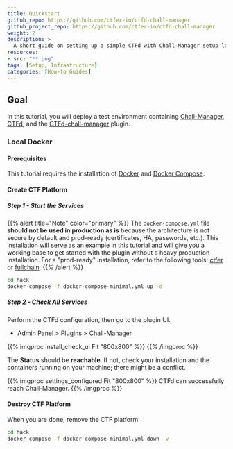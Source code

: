 ```yaml
---
title: Quickstart
github_repo: https://github.com/ctfer-io/ctfd-chall-manager
github_project_repo: https://github.com/ctfer-io/ctfd-chall-manager
weight: 2
description: >
  A short guide on setting up a simple CTFd with Chall-Manager setup locally with Docker.
resources:
- src: "**.png"
tags: [Setup, Infrastructure]
categories: [How-to Guides]
---
```



## Goal

In this tutorial, you will deploy a test environment containing [Chall-Manager](https://github.com/ctfer-io/chall-manager), [CTFd](https://github.com/CTFd/CTFd), and the [CTFd-chall-manager](https://github.com/ctfer-io/ctfd-chall-manager) plugin.

### Local Docker

#### Prerequisites

This tutorial requires the installation of [Docker](https://docs.docker.com/engine/install/) and [Docker Compose](https://docs.docker.com/compose/install/linux/).

#### Create CTF Platform

##### Step 1 - Start the Services

{{% alert title="Note" color="primary" %}}
The `docker-compose.yml` file **should not be used in production as is** because the architecture is not secure by default and prod-ready (certificates, HA, passwords, etc.). This installation will serve as an example in this tutorial and will give you a working base to get started with the plugin without a heavy production installation.
For a "prod-ready" installation, refer to the following tools: [ctfer](https://github.com/ctfer-io/ctfer) or [fullchain](https://github.com/ctfer-io/fullchain).
{{% /alert %}}

```bash
cd hack
docker compose -f docker-compose-minimal.yml up -d
```

##### Step 2 - Check All Services

Perform the CTFd configuration, then go to the plugin UI.

- Admin Panel > Plugins > Chall-Manager

{{% imgproc install_check_ui Fit "800x800" %}}
{{% /imgproc %}}

The **Status** should be **reachable**. If not, check your installation and the containers running on your machine; there might be a conflict.

{{% imgproc settings_configured Fit "800x800" %}}
CTFd can successfully reach Chall-Manager.
{{% /imgproc %}}

#### Destroy CTF Platform

When you are done, remove the CTF platform:

```bash
cd hack
docker compose -f docker-compose-minimal.yml down -v
```